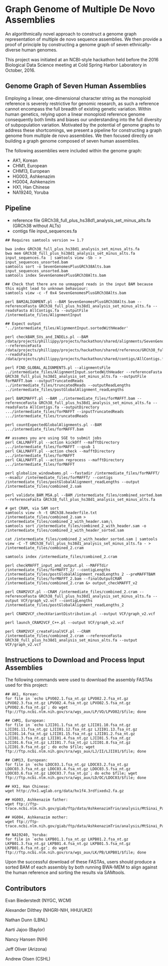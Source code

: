 # Graph Genome of Multiple De Novo Assemblies

An algorithmically novel approach to construct a genome graph representation of multiple de novo sequence assemblies. We then provide a proof of principle by constructing a genome graph of seven ethnically-diverse human genomes. 

This project was initiated at an NCBI-style hackathon held before the 2016 Biological Data Science meeting at Cold Spring Harbor Laboratory in October, 2016.

## Genome Graph of Seven Human Assemblies

Employing a linear, one-dimensional character string as the monoploid reference is severely restrictive for genomic research, as such a reference cannot encompass the full breadth of existing genetic variation. Within human genetics, relying upon a linear monoploid reference genome consequently both limits and biases our understanding into the full diversity of subpopulation variation. Motivated by the potential of genome graphs to address these shortcomings, we present a pipeline for constructing a graph genome from multiple de novo assemblies. We then focused directly on building a graph genome composed of seven human assemblies. 

The following assemblies were included within the genome graph:
* AK1, Korean
* CHM1, European
* CHM13, European
* HG003, Ashkenazim
* HG004, Ashkenazim
* HX1, Han Chinese
* NA19240, Yoruba


## Pipeline

* reference file GRCh38_full_plus_hs38d1_analysis_set_minus_alts.fa (GRCh38 without ALTs)
* contigs file input_sequences.fa

```
## Requires samtools version >= 1.7

bwa index GRCh38_full_plus_hs38d1_analysis_set_minus_alts.fa
bwa mem GRCh38_full_plus_hs38d1_analysis_set_minus_alts.fa input_sequences.fa  | samtools view -Sb - > input_sequences_unsorted.bam
samtools sort -o SevenGenomesPlusGRCh38Alts.bam input_sequences_unsorted.bam
samtools index SevenGenomesPlusGRCh38Alts.bam

## Check that there are no unmapped reads in the input BAM because this might lead to unknown behaviour:
samtools view -c -f 0x4 SevenGenomesPlusGRCh38Alts.bam

perl BAM2ALIGNMENT.pl --BAM SevenGenomesPlusGRCh38Alts.bam --referenceFasta GRCh38_full_plus_hs38d1_analysis_set_minus_alts.fa --readsFasta AllContigs.fa --outputFile /intermediate_files/AlignmentInput

## Expect output '../intermediate_files/AlignmentInput.sortedWithHeader'

perl checkBAM_SVs_and_INDELs.pl --BAM /data/projects/phillippy/projects/hackathon/shared/alignments/SevenGenomesPlusGRCh38Alts.bam --referenceFasta /data/projects/phillippy/projects/hackathon/shared/reference/GRCh38_full_plus_hs38d1_analysis_set_minus_alts.fa --readsFasta /data/projects/phillippy/projects/hackathon/shared/contigs/AllContigs.fa

perl FIND_GLOBAL_ALIGNMENTS.pl --alignmentsFile ../intermediate_files/AlignmentInput.sortedWithHeader --referenceFasta GRCh38_full_plus_hs38d1_analysis_set_minus_alts.fa --outputFile forMAFFT.bam --outputTruncatedReads ../intermediate_files/truncatedReads --outputReadLengths ../intermediate_files/postGlobalAlignment_readLengths

perl BAM2MAFFT.pl --BAM ../intermediate_files/forMAFFT.bam --referenceFasta GRCh38_full_plus_hs38d1_analysis_set_minus_alts.fa --readsFasta AllContigs.fa --outputDirectory .../intermediate_files/forMAFFT --inputTruncatedReads .../intermediate_files/truncatedReads 

perl countExpectedGlobalAlignments.pl --BAM .../intermediate_files/forMAFFT.bam

## assumes you are using SGE to submit jobs
perl CALLMAFFT.pl --action kickOff --mafftDirectory .../intermediate_files/forMAFFT --qsub 1
perl CALLMAFFT.pl --action check --mafftDirectory .../intermediate_files/forMAFFT
perl CALLMAFFT.pl --action reprocess --mafftDirectory .../intermediate_files/forMAFFT

perl globalize_windowbams.pl --fastadir /intermediate_files/forMAFFT/ --msadir /intermediate_files/forMAFFT/ --contigs /intermediate_files/postGlobalAlignment_readLengths --output /intermediate_files/combined_2.sam

perl validate_BAM_MSA.pl --BAM /intermediate_files/combined_sorted.bam --referenceFasta GRCh38_full_plus_hs38d1_analysis_set_minus_alts.fa

# get CRAM, via SAM sort
samtools view -h -t GRCh38.headerfile.txt /intermediate_files/combined_2.sam > /intermediate_files/combined_2_with_header.sam;\
samtools sort /intermediate_files/combined_2_with_header.sam -o /intermediate_files/combined_2_with_header_sorted.sam

cat /intermediate_files/combined_2_with_header_sorted.sam | samtools view -C -T GRCh38_full_plus_hs38d1_analysis_set_minus_alts.fa - > /intermediate_files/combined_2.cram

samtools index /intermediate_files/combined_2.cram

perl checkMAFFT_input_and_output.pl --MAFFTdir /intermediate_files/forMAFFT_2/ --contigLengths /intermediate_files/postGlobalAlignment_readLengths_2 --preMAFFTBAM /intermediate_files/forMAFFT_2.bam --finalOutputCRAM /intermediate_files/combined_2.cram &> output_checkMAFFT_v2

perl CRAM2VCF.pl --CRAM /intermediate_files/combined_2.cram --referenceFasta GRCh38_full_plus_hs38d1_analysis_set_minus_alts.fa --output VCF/graph_v2.vcf --contigLengths /intermediate_files/postGlobalAlignment_readLengths_2

perl CRAM2VCF_checkVariantDistribution.pl --output VCF/graph_v2.vcf

perl launch_CRAM2VCF_C++.pl --output VCF/graph_v2.vcf

perl CRAM2VCF_createFinalVCF.pl --CRAM /intermediate_files/combined_2.cram --referenceFasta GRCh38_full_plus_hs38d1_analysis_set_minus_alts.fa --output VCF/graph_v2.vcf

```

## Instructions to Download and Process Input Assemblies

The following commands were used to download the assembly FASTAs used for this project:

```
## AK1, Korean:
for file in `echo LPVO02.1.fsa_nt.gz LPVO02.2.fsa_nt.gz LPVO02.3.fsa_nt.gz LPVO02.4.fsa_nt.gz LPVO02.5.fsa_nt.gz LPVO02.6.fsa_nt.gz`; do wget ftp://ftp.ncbi.nlm.nih.gov/sra/wgs_aux/LP/VO/LPVO02/$file; done

## CHM1, European:
for file in `echo LJII01.1.fsa_nt.gz LJII01.10.fsa_nt.gz LJII01.11.fsa_nt.gz LJII01.12.fsa_nt.gz LJII01.13.fsa_nt.gz LJII01.14.fsa_nt.gz LJII01.15.fsa_nt.gz LJII01.2.fsa_nt.gz LJII01.3.fsa_nt.gz LJII01.4.fsa_nt.gz LJII01.5.fsa_nt.gz LJII01.6.fsa_nt.gz LJII01.7.fsa_nt.gz LJII01.8.fsa_nt.gz LJII01.9.fsa_nt.gz`; do echo $file; wget ftp://ftp.ncbi.nlm.nih.gov/sra/wgs_aux/LJ/II/LJII01/$file; done
 
## CHM13, European:
for file in `echo LDOC03.1.fsa_nt.gz LDOC03.2.fsa_nt.gz LDOC03.3.fsa_nt.gz LDOC03.4.fsa_nt.gz LDOC03.5.fsa_nt.gz LDOC03.6.fsa_nt.gz LDOC03.7.fsa_nt.gz`; do echo $file; wget ftp://ftp.ncbi.nlm.nih.gov/sra/wgs_aux/LD/OC/LDOC03/$file; done

## HX1, Han Chinese:
wget http://hx1.wglab.org/data/hx1f4.3rdfixedv2.fa.gz

## HG003, Ashkenazim father:
wget ftp://ftp-trace.ncbi.nlm.nih.gov/giab/ftp/data/AshkenazimTrio/analysis/MtSinai_PacBio_Assembly_falcon_03282016/hg003_p_and_a_ctg.fa
 
## HG004, Ashkenazim mother:
wget ftp://ftp-trace.ncbi.nlm.nih.gov/giab/ftp/data/AshkenazimTrio/analysis/MtSinai_PacBio_Assembly_falcon_03282016/hg004_p_and_a_ctg.fa

## NA19240, Yoruba:
for file in `echo LKPB01.1.fsa_nt.gz LKPB01.2.fsa_nt.gz LKPB01.3.fsa_nt.gz LKPB01.4.fsa_nt.gz LKPB01.5.fsa_nt.gz LKPB01.6.fsa_nt.gz`; do wget ftp://ftp.ncbi.nlm.nih.gov/sra/wgs_aux/LK/PB/LKPB01/$file; done
```
Upon the successful download of these FASTAs, users should produce a sorted BAM of each assembly by both running BWA-MEM to align against the human reference and sorting the results via SAMtools.



## Contributors

Evan Biederstedt (NYGC, WCM)

Alexander Dilthey (NHGRI-NIH, HHU/UKD)

Nathan Dunn (LBNL)

Aarti Jajoo (Baylor)

Nancy Hansen (NIH)

Jeff Oliver (Arizona)

Andrew Olsen (CSHL)
